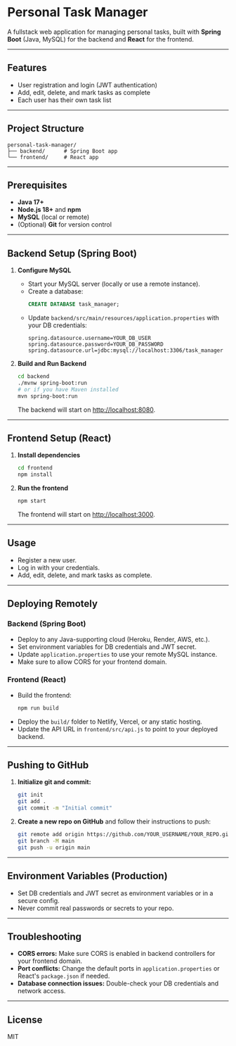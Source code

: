 # Personal Task Manager

A fullstack web application for managing personal tasks, built with **Spring Boot** (Java, MySQL) for the backend and **React** for the frontend.

---

## Features
- User registration and login (JWT authentication)
- Add, edit, delete, and mark tasks as complete
- Each user has their own task list

---

## Project Structure

```
personal-task-manager/
├── backend/      # Spring Boot app
└── frontend/     # React app
```

---

## Prerequisites
- **Java 17+**
- **Node.js 18+** and **npm**
- **MySQL** (local or remote)
- (Optional) **Git** for version control

---

## Backend Setup (Spring Boot)

1. **Configure MySQL**
   - Start your MySQL server (locally or use a remote instance).
   - Create a database:
     ```sql
     CREATE DATABASE task_manager;
     ```
   - Update `backend/src/main/resources/application.properties` with your DB credentials:
     ```properties
     spring.datasource.username=YOUR_DB_USER
     spring.datasource.password=YOUR_DB_PASSWORD
     spring.datasource.url=jdbc:mysql://localhost:3306/task_manager
     ```

2. **Build and Run Backend**
   ```bash
   cd backend
   ./mvnw spring-boot:run
   # or if you have Maven installed
   mvn spring-boot:run
   ```
   The backend will start on [http://localhost:8080](http://localhost:8080).

---

## Frontend Setup (React)

1. **Install dependencies**
   ```bash
   cd frontend
   npm install
   ```

2. **Run the frontend**
   ```bash
   npm start
   ```
   The frontend will start on [http://localhost:3000](http://localhost:3000).

---

## Usage
- Register a new user.
- Log in with your credentials.
- Add, edit, delete, and mark tasks as complete.

---

## Deploying Remotely

### **Backend (Spring Boot)**
- Deploy to any Java-supporting cloud (Heroku, Render, AWS, etc.).
- Set environment variables for DB credentials and JWT secret.
- Update `application.properties` to use your remote MySQL instance.
- Make sure to allow CORS for your frontend domain.

### **Frontend (React)**
- Build the frontend:
  ```bash
  npm run build
  ```
- Deploy the `build/` folder to Netlify, Vercel, or any static hosting.
- Update the API URL in `frontend/src/api.js` to point to your deployed backend.

---

## Pushing to GitHub

1. **Initialize git and commit:**
   ```bash
   git init
   git add .
   git commit -m "Initial commit"
   ```
2. **Create a new repo on GitHub** and follow their instructions to push:
   ```bash
   git remote add origin https://github.com/YOUR_USERNAME/YOUR_REPO.git
   git branch -M main
   git push -u origin main
   ```

---

## Environment Variables (Production)
- Set DB credentials and JWT secret as environment variables or in a secure config.
- Never commit real passwords or secrets to your repo.

---

## Troubleshooting
- **CORS errors:** Make sure CORS is enabled in backend controllers for your frontend domain.
- **Port conflicts:** Change the default ports in `application.properties` or React's `package.json` if needed.
- **Database connection issues:** Double-check your DB credentials and network access.

---

## License
MIT 